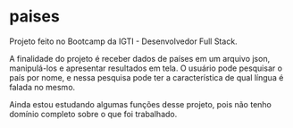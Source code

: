 # paises

Projeto feito no Bootcamp da IGTI - Desenvolvedor Full Stack.

A finalidade do projeto é receber dados de países em um arquivo json, manipulá-los e apresentar resultados em tela.
O usuário pode pesquisar o país por nome, e nessa pesquisa pode ter a característica de qual língua é falada no mesmo.

Ainda estou estudando algumas funções desse projeto, pois não tenho domínio completo sobre o que foi trabalhado.
